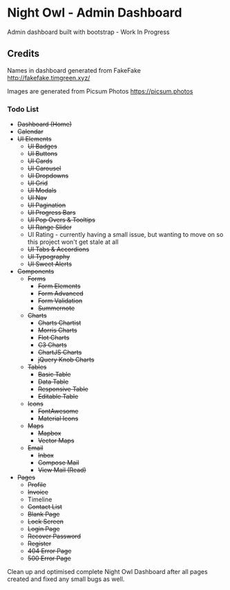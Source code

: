 # Night Owl - Admin Dashboard
Admin dashboard built with bootstrap - Work In Progress

## Credits

Names in dashboard generated from FakeFake
http://fakefake.timgreen.xyz/

Images are generated from Picsum Photos
https://picsum.photos



### Todo List

- ~~Dashboard (Home)~~
- ~~Calendar~~
- ~~UI Elements~~
  - ~~UI Badges~~
  - ~~UI Buttons~~
  - ~~UI Cards~~
  - ~~UI Carousel~~
  - ~~UI Dropdowns~~
  - ~~UI Grid~~
  - ~~UI Modals~~
  - ~~UI Nav~~
  - ~~UI Pagination~~
  - ~~UI Progress Bars~~
  - ~~UI Pop Overs & Tooltips~~
  - ~~UI Range Slider~~
  - UI Rating - currently having a small issue, but wanting to move on so this project won't get stale at all
  - ~~UI Tabs & Accordions~~
  - ~~UI Typography~~
  - ~~UI Sweet Alerts~~
- ~~Components~~
  - ~~Forms~~
    - ~~Form Elements~~
    - ~~Form Advanced~~
    - ~~Form Validation~~
    - ~~Summernote~~
  - ~~Charts~~
    - ~~Charts Chartist~~
    - ~~Morris Charts~~
    - ~~Flot Charts~~
    - ~~C3 Charts~~
    - ~~ChartJS Charts~~
    - ~~jQuery Knob Charts~~
  - ~~Tables~~
    - ~~Basic Table~~
    - ~~Data Table~~
    - ~~Responsive Table~~
    - ~~Editable Table~~
  - ~~Icons~~
    - ~~FontAwesome~~
    - ~~Material Icons~~
  - ~~Maps~~
    - ~~Mapbox~~
    - ~~Vector Maps~~
  - ~~Email~~
    - ~~Inbox~~
    - ~~Compose Mail~~
    - ~~View Mail (Read)~~
- ~~Pages~~
  - ~~Profile~~
  - ~~Invoice~~
  - Timeline
  - ~~Contact List~~
  - ~~Blank Page~~
  - ~~Lock Screen~~
  - ~~Login Page~~
  - ~~Recover Password~~
  - ~~Register~~
  - ~~404 Error Page~~
  - ~~500 Error Page~~

Clean up and optimised complete Night Owl Dashboard after all pages created and fixed any small bugs as well.

